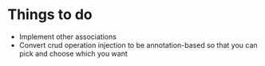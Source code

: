 
# Things to do

* Implement other associations
* Convert crud operation injection to be annotation-based so that you can pick and choose which you want

